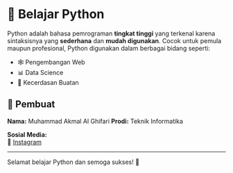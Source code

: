 # 🌟 Belajar Python

Python adalah bahasa pemrograman **tingkat tinggi** yang terkenal karena sintaksisnya yang **sederhana** dan **mudah digunakan**. Cocok untuk pemula maupun profesional, Python digunakan dalam berbagai bidang seperti:

- 🕸️ Pengembangan Web
- 📊 Data Science
- 🤖 Kecerdasan Buatan

## 👤 Pembuat
**Nama:** Muhammad Akmal Al Ghifari
**Prodi:** Teknik Informatika

**Sosial Media:**  
📸 [Instagram](https://instagram.com/akml_ghifar28)

---

Selamat belajar Python dan semoga sukses! 🚀
